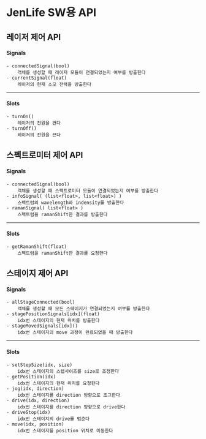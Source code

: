 # JenLife SW용 API

## 레이저 제어 API

#### Signals
    - connectedSignal(bool)
        객체를 생성할 때 레이저 모듈이 연결되었는지 여부를 방출한다
    - currentSignal(float)
        레이저의 현재 소모 전력을 방출한다

---

#### Slots

    - turnOn()
        레이저의 전원을 켠다
    - turnOff()
        레이저의 전원을 끈다

## 스펙트로미터 제어 API

#### Signals

    - connectedSignal(bool)
        객체를 생성할 때 스펙트로미터 모듈이 연결되었는지 여부를 방출한다
    - infoSignal( (list<float>, list<float>) )
        스펙트럼의 wavelength와 indensity를 방출한다
    - ramanSignal( list<float> )
        스펙트럼을 ramanShift한 결과를 방출한다

---

#### Slots

    - getRamanShift(float)
        스펙트럼을 ramanShift한 결과를 요청한다

## 스테이지 제어 API

#### Signals

    - allStageConnected(bool)
        객체를 생성할 때 모든 스테이지가 연결되었는지 여부를 방출한다
    - stagePositionSignals[idx](float)
        idx번 스테이지의 현재 위치를 방출한다
    - stageMovedSignals[idx]()
        idx번 스테이지의 move 과정이 완료되었을 때 방출한다

---

#### Slots

    - setStepSize(idx, size)
        idx번 스테이지의 스텝사이즈를 size로 조정한다
    - getPosition(idx)
        idx번 스테이지의 현재 위치를 요청한다
    - jog(idx, direction)
        idx번 스테이지를 direction 방향으로 조그한다
    - drive(idx, direction)
        idx번 스테이지를 direction 방향으로 drive한다
    - driveStop(idx)
        idx번 스테이지의 drive를 멈춘다
    - move(idx, position)
        idx번 스테이지를 position 위치로 이동한다
